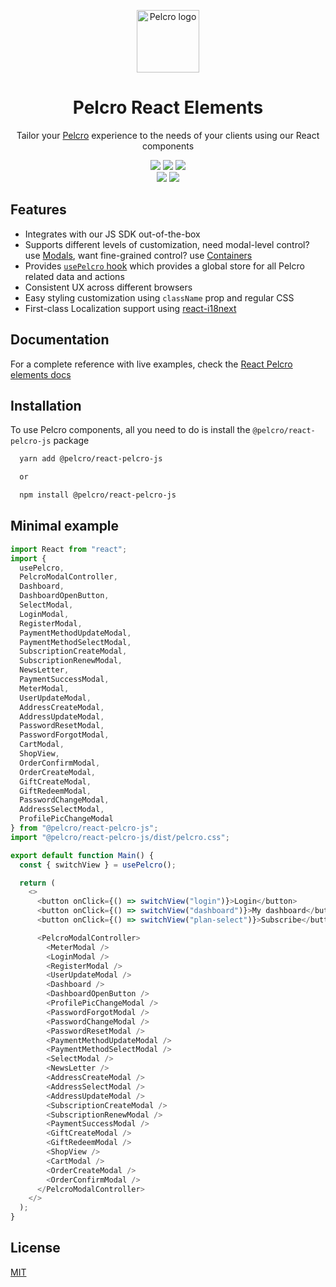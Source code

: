 

<p align="center">
  <img src="https://docs-react-elements.pelcro.com/img/logo.png" width="100px" alt="Pelcro logo"/>
</p>

<h1 align="center" style="border-bottom: none;">Pelcro React Elements</h1>

<p align="center">
  Tailor your <a href="https://www.pelcro.com/">Pelcro</a> experience to the needs of your clients using our React components
</p>

<p align="center">
    <img src="https://github.com/pelcro-inc/react-pelcro-js/actions/workflows/release.yml/badge.svg">
    <img src="https://github.com/pelcro-inc/react-pelcro-js/actions/workflows/tests.yml/badge.svg">
    <img src="https://img.shields.io/badge/%20%20%F0%9F%93%A6%F0%9F%9A%80-semantic--release-e10079.svg">
    </br>
    <img src="https://img.shields.io/npm/v/@pelcro/react-pelcro-js/latest">
    <img src="https://img.shields.io/npm/v/@pelcro/react-pelcro-js/beta">
</p>


## Features

- Integrates with our JS SDK out-of-the-box 
- Supports different levels of customization, need modal-level control? use [Modals](https://docs-react-elements.pelcro.com/Modals/introduction), want fine-grained control? use [Containers](https://docs-react-elements.pelcro.com/Containers/introduction)
- Provides [`usePelcro` hook](https://docs-react-elements.pelcro.com/usePelcro) which provides a global store for all Pelcro related data and actions
- Consistent UX across different browsers
- Easy styling customization using `className` prop and regular CSS
- First-class Localization support using [react-i18next](https://react.i18next.com/)
## Documentation

For a complete reference with live examples, check the
[React Pelcro elements docs](https://docs-react-elements.pelcro.com/)

  
## Installation 

To use Pelcro components, all you need to do is install the `@pelcro/react-pelcro-js` package

```bash 
  yarn add @pelcro/react-pelcro-js

  or

  npm install @pelcro/react-pelcro-js
```
    
## Minimal example

```javascript
import React from "react";
import {
  usePelcro,
  PelcroModalController,
  Dashboard,
  DashboardOpenButton,
  SelectModal,
  LoginModal,
  RegisterModal,
  PaymentMethodUpdateModal,
  PaymentMethodSelectModal,
  SubscriptionCreateModal,
  SubscriptionRenewModal,
  NewsLetter,
  PaymentSuccessModal,
  MeterModal,
  UserUpdateModal,
  AddressCreateModal,
  AddressUpdateModal,
  PasswordResetModal,
  PasswordForgotModal,
  CartModal,
  ShopView,
  OrderConfirmModal,
  OrderCreateModal,
  GiftCreateModal,
  GiftRedeemModal,
  PasswordChangeModal,
  AddressSelectModal,
  ProfilePicChangeModal
} from "@pelcro/react-pelcro-js";
import "@pelcro/react-pelcro-js/dist/pelcro.css";

export default function Main() {
  const { switchView } = usePelcro();

  return (
    <>
      <button onClick={() => switchView("login")}>Login</button>
      <button onClick={() => switchView("dashboard")}>My dashboard</button>
      <button onClick={() => switchView("plan-select")}>Subscribe</button>

      <PelcroModalController>
        <MeterModal />
        <LoginModal />
        <RegisterModal />
        <UserUpdateModal />
        <Dashboard />
        <DashboardOpenButton />
        <ProfilePicChangeModal />
        <PasswordForgotModal />
        <PasswordChangeModal />
        <PasswordResetModal />
        <PaymentMethodUpdateModal />
        <PaymentMethodSelectModal />
        <SelectModal />
        <NewsLetter />
        <AddressCreateModal />
        <AddressSelectModal />
        <AddressUpdateModal />
        <SubscriptionCreateModal />
        <SubscriptionRenewModal />
        <PaymentSuccessModal />
        <GiftCreateModal />
        <GiftRedeemModal />
        <ShopView />
        <CartModal />
        <OrderCreateModal />
        <OrderConfirmModal />
      </PelcroModalController>
    </>
  );
}

```

  
## License

[MIT](https://choosealicense.com/licenses/mit/)

  

